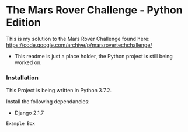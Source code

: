 # The Mars Rover Challenge - Python Edition

This is my solution to the Mars Rover Challenge found here: https://code.google.com/archive/p/marsrovertechchallenge/

  - This readme is just a place holder, the Python project is still being worked on.

### Installation

This Project is being written in Python 3.7.2.

Install the following dependancies:

  - Django 2.1.7

```sh
Example Box
```
